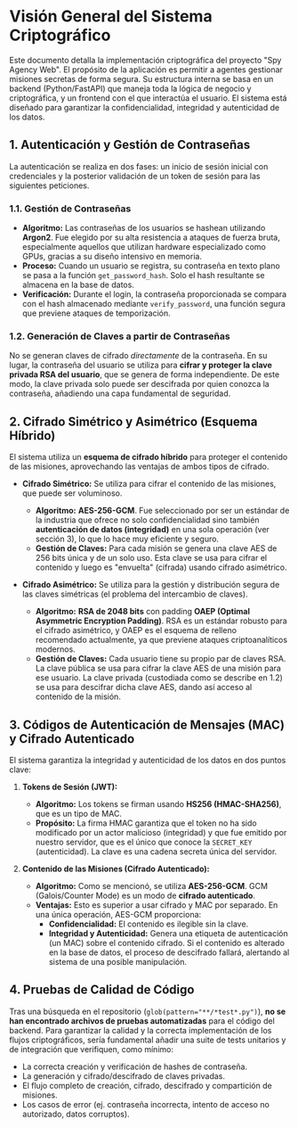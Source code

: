 # Visión General del Sistema Criptográfico

Este documento detalla la implementación criptográfica del proyecto "Spy Agency Web". El propósito de la aplicación es permitir a agentes gestionar misiones secretas de forma segura. Su estructura interna se basa en un backend (Python/FastAPI) que maneja toda la lógica de negocio y criptográfica, y un frontend con el que interactúa el usuario. El sistema está diseñado para garantizar la confidencialidad, integridad y autenticidad de los datos.

## 1. Autenticación y Gestión de Contraseñas

La autenticación se realiza en dos fases: un inicio de sesión inicial con credenciales y la posterior validación de un token de sesión para las siguientes peticiones.

### 1.1. Gestión de Contraseñas

- **Algoritmo:** Las contraseñas de los usuarios se hashean utilizando **Argon2**. Fue elegido por su alta resistencia a ataques de fuerza bruta, especialmente aquellos que utilizan hardware especializado como GPUs, gracias a su diseño intensivo en memoria.
- **Proceso:** Cuando un usuario se registra, su contraseña en texto plano se pasa a la función `get_password_hash`. Solo el hash resultante se almacena en la base de datos.
- **Verificación:** Durante el login, la contraseña proporcionada se compara con el hash almacenado mediante `verify_password`, una función segura que previene ataques de temporización.

### 1.2. Generación de Claves a partir de Contraseñas

No se generan claves de cifrado _directamente_ de la contraseña. En su lugar, la contraseña del usuario se utiliza para **cifrar y proteger la clave privada RSA del usuario**, que se genera de forma independiente. De este modo, la clave privada solo puede ser descifrada por quien conozca la contraseña, añadiendo una capa fundamental de seguridad.

## 2. Cifrado Simétrico y Asimétrico (Esquema Híbrido)

El sistema utiliza un **esquema de cifrado híbrido** para proteger el contenido de las misiones, aprovechando las ventajas de ambos tipos de cifrado.

- **Cifrado Simétrico:** Se utiliza para cifrar el contenido de las misiones, que puede ser voluminoso.

  - **Algoritmo:** **AES-256-GCM**. Fue seleccionado por ser un estándar de la industria que ofrece no solo confidencialidad sino también **autenticación de datos (integridad)** en una sola operación (ver sección 3), lo que lo hace muy eficiente y seguro.
  - **Gestión de Claves:** Para cada misión se genera una clave AES de 256 bits única y de un solo uso. Esta clave se usa para cifrar el contenido y luego es "envuelta" (cifrada) usando cifrado asimétrico.

- **Cifrado Asimétrico:** Se utiliza para la gestión y distribución segura de las claves simétricas (el problema del intercambio de claves).
  - **Algoritmo:** **RSA de 2048 bits** con padding **OAEP (Optimal Asymmetric Encryption Padding)**. RSA es un estándar robusto para el cifrado asimétrico, y OAEP es el esquema de relleno recomendado actualmente, ya que previene ataques criptoanalíticos modernos.
  - **Gestión de Claves:** Cada usuario tiene su propio par de claves RSA. La clave pública se usa para cifrar la clave AES de una misión para ese usuario. La clave privada (custodiada como se describe en 1.2) se usa para descifrar dicha clave AES, dando así acceso al contenido de la misión.

## 3. Códigos de Autenticación de Mensajes (MAC) y Cifrado Autenticado

El sistema garantiza la integridad y autenticidad de los datos en dos puntos clave:

1.  **Tokens de Sesión (JWT):**

    - **Algoritmo:** Los tokens se firman usando **HS256 (HMAC-SHA256)**, que es un tipo de MAC.
    - **Propósito:** La firma HMAC garantiza que el token no ha sido modificado por un actor malicioso (integridad) y que fue emitido por nuestro servidor, que es el único que conoce la `SECRET_KEY` (autenticidad). La clave es una cadena secreta única del servidor.

2.  **Contenido de las Misiones (Cifrado Autenticado):**
    - **Algoritmo:** Como se mencionó, se utiliza **AES-256-GCM**. GCM (Galois/Counter Mode) es un modo de **cifrado autenticado**.
    - **Ventajas:** Esto es superior a usar cifrado y MAC por separado. En una única operación, AES-GCM proporciona:
      - **Confidencialidad:** El contenido es ilegible sin la clave.
      - **Integridad y Autenticidad:** Genera una etiqueta de autenticación (un MAC) sobre el contenido cifrado. Si el contenido es alterado en la base de datos, el proceso de descifrado fallará, alertando al sistema de una posible manipulación.

## 4. Pruebas de Calidad de Código

Tras una búsqueda en el repositorio (`glob(pattern="**/*test*.py")`), **no se han encontrado archivos de pruebas automatizadas** para el código del backend. Para garantizar la calidad y la correcta implementación de los flujos criptográficos, sería fundamental añadir una suite de tests unitarios y de integración que verifiquen, como mínimo:

- La correcta creación y verificación de hashes de contraseña.
- La generación y cifrado/descifrado de claves privadas.
- El flujo completo de creación, cifrado, descifrado y compartición de misiones.
- Los casos de error (ej. contraseña incorrecta, intento de acceso no autorizado, datos corruptos).
